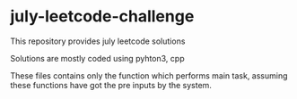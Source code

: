 # july-leetcode-challenge

This repository provides july leetcode solutions 

Solutions are mostly coded using pyhton3, cpp

These files contains only the function which performs main task, assuming these functions have got the pre inputs by the system.
